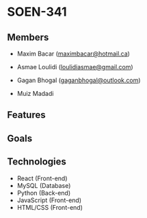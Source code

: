 # SOEN-341
## Members

- Maxim Bacar (maximbacar@hotmail.ca)

- Asmae Loulidi (loulidiasmae@gmail.com)

- Gagan Bhogal (gaganbhogal@outlook.com)

- Muiz Madadi


## Features


## Goals

## Technologies

- React (Front-end)
- MySQL (Database)
- Python (Back-end)
- JavaScript (Front-end)
- HTML/CSS (Front-end)
